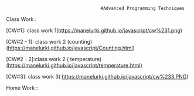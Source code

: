                                         #Advanced Programming Techniques

Class Work : 

[CW#1]: class work 1(https://manelurki.github.io/javascript/cw%231.png)

[CW#2 - 1]: class work 2 (counting)(https://manelurki.github.io/javascript/Counting.html)

[CW#2 - 2]:class work 2 ( temperature)(https://manelurki.github.io/javascript/temperature.html)  
           
[CW#3]: class work 3( https://manelurki.github.io/javascript/cw%233.PNG)

Home Work :

